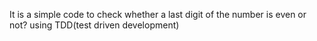 It is a simple code to check whether a last digit of the number is even or not? using TDD(test driven development)
